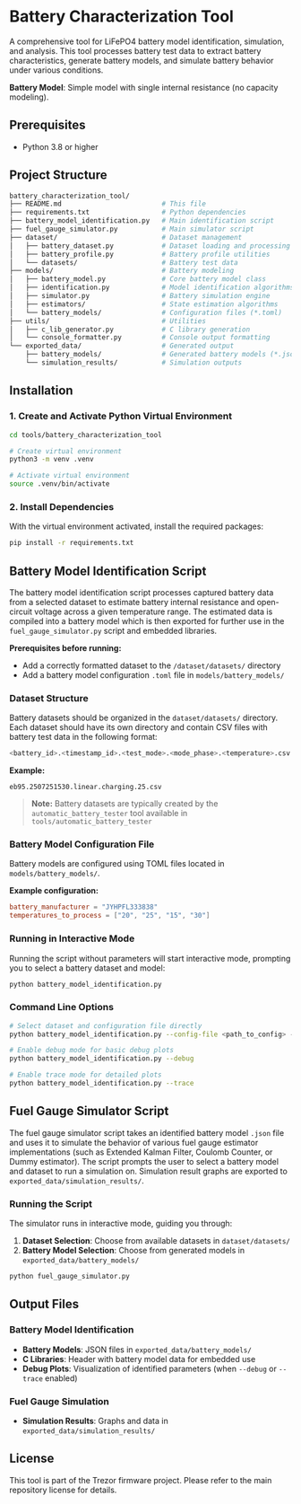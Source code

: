 # Battery Characterization Tool

A comprehensive tool for LiFePO4 battery model identification, simulation, and analysis. This tool processes battery test data to extract battery characteristics, generate battery models, and simulate battery behavior under various conditions.

**Battery Model**: Simple model with single internal resistance (no capacity modeling).

## Prerequisites

- Python 3.8 or higher

## Project Structure

```bash
battery_characterization_tool/
├── README.md                         # This file
├── requirements.txt                  # Python dependencies
├── battery_model_identification.py   # Main identification script
├── fuel_gauge_simulator.py           # Main simulator script
├── dataset/                          # Dataset management
│   ├── battery_dataset.py            # Dataset loading and processing
│   ├── battery_profile.py            # Battery profile utilities
│   └── datasets/                     # Battery test data
├── models/                           # Battery modeling
│   ├── battery_model.py              # Core battery model class
│   ├── identification.py             # Model identification algorithms
│   ├── simulator.py                  # Battery simulation engine
│   ├── estimators/                   # State estimation algorithms
│   └── battery_models/               # Configuration files (*.toml)
├── utils/                            # Utilities
│   ├── c_lib_generator.py            # C library generation
│   └── console_formatter.py          # Console output formatting
└── exported_data/                    # Generated output
    ├── battery_models/               # Generated battery models (*.json)
    └── simulation_results/           # Simulation outputs
```

## Installation

### 1. Create and Activate Python Virtual Environment

```bash
cd tools/battery_characterization_tool

# Create virtual environment
python3 -m venv .venv

# Activate virtual environment
source .venv/bin/activate
```

### 2. Install Dependencies

With the virtual environment activated, install the required packages:

```bash
pip install -r requirements.txt
```

## Battery Model Identification Script

The battery model identification script processes captured battery data from a selected dataset to estimate battery internal resistance and open-circuit voltage across a given temperature range. The estimated data is compiled into a battery model which is then exported for further use in the `fuel_gauge_simulator.py` script and embedded libraries.

**Prerequisites before running:**

- Add a correctly formatted dataset to the `/dataset/datasets/` directory
- Add a battery model configuration `.toml` file in `models/battery_models/`

### Dataset Structure

Battery datasets should be organized in the `dataset/datasets/` directory. Each dataset should have its own directory and contain CSV files with battery test data in the following format:

```bash
<battery_id>.<timestamp_id>.<test_mode>.<mode_phase>.<temperature>.csv
```

**Example:**

```text
eb95.2507251530.linear.charging.25.csv
```

> **Note:** Battery datasets are typically created by the `automatic_battery_tester` tool available in `tools/automatic_battery_tester`

### Battery Model Configuration File

Battery models are configured using TOML files located in `models/battery_models/`.

**Example configuration:**

```toml
battery_manufacturer = "JYHPFL333838"
temperatures_to_process = ["20", "25", "15", "30"]
```

### Running in Interactive Mode

Running the script without parameters will start interactive mode, prompting you to select a battery dataset and model:

```bash
python battery_model_identification.py
```

### Command Line Options

```bash
# Select dataset and configuration file directly
python battery_model_identification.py --config-file <path_to_config> --dataset <path_to_dataset>

# Enable debug mode for basic debug plots
python battery_model_identification.py --debug

# Enable trace mode for detailed plots
python battery_model_identification.py --trace
```

## Fuel Gauge Simulator Script

The fuel gauge simulator script takes an identified battery model `.json` file and uses it to simulate the behavior of various fuel gauge estimator implementations (such as Extended Kalman Filter, Coulomb Counter, or Dummy estimator). The script prompts the user to select a battery model and dataset to run a simulation on. Simulation result graphs are exported to `exported_data/simulation_results/`.

### Running the Script

The simulator runs in interactive mode, guiding you through:

1. **Dataset Selection**: Choose from available datasets in `dataset/datasets/`
2. **Battery Model Selection**: Choose from generated models in `exported_data/battery_models/`

```bash
python fuel_gauge_simulator.py
```

## Output Files

### Battery Model Identification

- **Battery Models**: JSON files in `exported_data/battery_models/`
- **C Libraries**: Header with battery model data for embedded use
- **Debug Plots**: Visualization of identified parameters (when `--debug` or `--trace` enabled)

### Fuel Gauge Simulation

- **Simulation Results**: Graphs and data in `exported_data/simulation_results/`

## License

This tool is part of the Trezor firmware project. Please refer to the main repository license for details.
